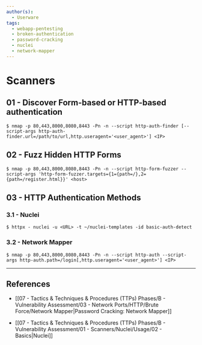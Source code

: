 ```yaml
---
author(s):
  - Userware
tags:
  - webapp-pentesting
  - broken-authentication
  - password-cracking
  - nuclei
  - network-mapper
---
```

# Scanners

## 01 - Discover Form-based or HTTP-based authentication

```
$ nmap -p 80,443,8000,8080,8443 -Pn -n --script http-auth-finder [--script-args http-auth-finder.url=/path/to/url,http.useragent='<user_agent>'] <IP>
```

## 02 - Fuzz Hidden HTTP Forms

```
$ nmap -p 80,443,8000,8080,8443 -Pn -n --script http-form-fuzzer --script-args 'http-form-fuzzer.targets={1={path=/},2={path=/register.html}}' <host>
```

## 03 - HTTP Authentication Methods

### 3.1 - Nuclei

```
$ httpx - nuclei -u <URL> -t ~/nuclei-templates -id basic-auth-detect
```

### 3.2 - Network Mapper

```
$ nmap -p 80,443,8000,8080,8443 -Pn -n --script http-auth --script-args http-auth.path=/login[,http.useragent='<user_agent>'] <IP>
```

---
## References

- [[07 - Tactics & Techniques & Procedures (TTPs) Phases/B - Vulnerability Assessment/03 - Network Ports/HTTP/Brute Force/Network Mapper|Password Cracking: Network Mapper]]

- [[07 - Tactics & Techniques & Procedures (TTPs) Phases/B - Vulnerability Assessment/01 - Scanners/Nuclei/Usage/02 - Basics|Nuclei]]